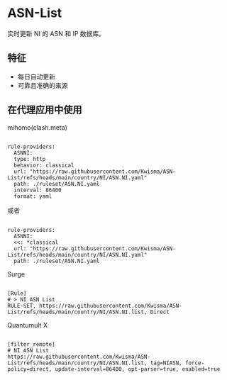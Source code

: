 
# ASN-List
    
实时更新 NI 的 ASN 和 IP 数据库。
    
## 特征
    
- 每日自动更新
- 可靠且准确的来源
    
## 在代理应用中使用
    
mihomo(clash.meta)
   
<pre><code class="language-javascript">
rule-providers:
  ASNNI:
  type: http
  behavior: classical
  url: "https://raw.githubusercontent.com/Kwisma/ASN-List/refs/heads/main/country/NI/ASN.NI.yaml"
  path: ./ruleset/ASN.NI.yaml
  interval: 86400
  format: yaml
</code></pre>

或者

<pre><code class="language-javascript">
rule-providers:
  ASNNI:
  <<: *classical
  url: "https://raw.githubusercontent.com/Kwisma/ASN-List/refs/heads/main/country/NI/ASN.NI.yaml"
  path: ./ruleset/ASN.NI.yaml
</code></pre>
    
Surge
    
<pre><code class="language-javascript">
[Rule]
# > NI ASN List
RULE-SET, https://raw.githubusercontent.com/Kwisma/ASN-List/refs/heads/main/country/NI/ASN.NI.list, Direct
</code></pre>
    
Quantumult X
    
<pre><code class="language-javascript">
[filter_remote]
# NI ASN List
https://raw.githubusercontent.com/Kwisma/ASN-List/refs/heads/main/country/NI/ASN.NI.list, tag=NIASN, force-policy=direct, update-interval=86400, opt-parser=true, enabled=true
</code></pre>
